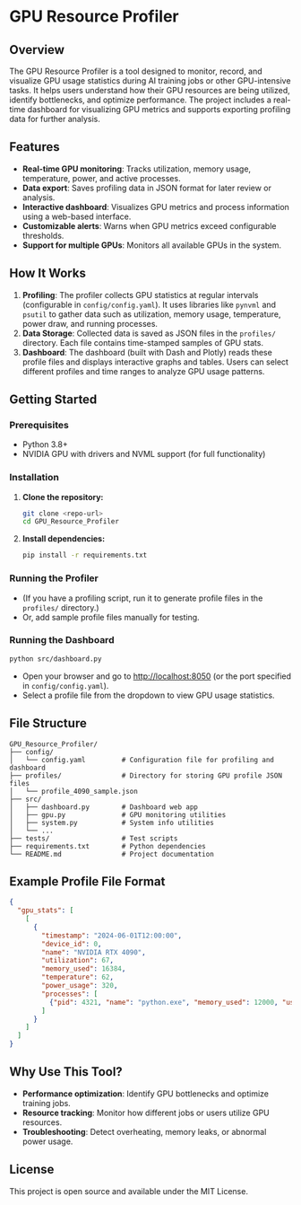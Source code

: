 # GPU Resource Profiler

## Overview
The GPU Resource Profiler is a tool designed to monitor, record, and visualize GPU usage statistics during AI training jobs or other GPU-intensive tasks. It helps users understand how their GPU resources are being utilized, identify bottlenecks, and optimize performance. The project includes a real-time dashboard for visualizing GPU metrics and supports exporting profiling data for further analysis.

## Features
- **Real-time GPU monitoring**: Tracks utilization, memory usage, temperature, power, and active processes.
- **Data export**: Saves profiling data in JSON format for later review or analysis.
- **Interactive dashboard**: Visualizes GPU metrics and process information using a web-based interface.
- **Customizable alerts**: Warns when GPU metrics exceed configurable thresholds.
- **Support for multiple GPUs**: Monitors all available GPUs in the system.

## How It Works
1. **Profiling**: The profiler collects GPU statistics at regular intervals (configurable in `config/config.yaml`). It uses libraries like `pynvml` and `psutil` to gather data such as utilization, memory usage, temperature, power draw, and running processes.
2. **Data Storage**: Collected data is saved as JSON files in the `profiles/` directory. Each file contains time-stamped samples of GPU stats.
3. **Dashboard**: The dashboard (built with Dash and Plotly) reads these profile files and displays interactive graphs and tables. Users can select different profiles and time ranges to analyze GPU usage patterns.

## Getting Started
### Prerequisites
- Python 3.8+
- NVIDIA GPU with drivers and NVML support (for full functionality)

### Installation
1. **Clone the repository:**
   ```sh
   git clone <repo-url>
   cd GPU_Resource_Profiler
   ```
2. **Install dependencies:**
   ```sh
   pip install -r requirements.txt
   ```

### Running the Profiler
- (If you have a profiling script, run it to generate profile files in the `profiles/` directory.)
- Or, add sample profile files manually for testing.

### Running the Dashboard
```sh
python src/dashboard.py
```
- Open your browser and go to [http://localhost:8050](http://localhost:8050) (or the port specified in `config/config.yaml`).
- Select a profile file from the dropdown to view GPU usage statistics.

## File Structure
```
GPU_Resource_Profiler/
├── config/
│   └── config.yaml         # Configuration file for profiling and dashboard
├── profiles/               # Directory for storing GPU profile JSON files
│   └── profile_4090_sample.json
├── src/
│   ├── dashboard.py        # Dashboard web app
│   ├── gpu.py              # GPU monitoring utilities
│   ├── system.py           # System info utilities
│   └── ...
├── tests/                  # Test scripts
├── requirements.txt        # Python dependencies
└── README.md               # Project documentation
```

## Example Profile File Format
```json
{
  "gpu_stats": [
    [
      {
        "timestamp": "2024-06-01T12:00:00",
        "device_id": 0,
        "name": "NVIDIA RTX 4090",
        "utilization": 67,
        "memory_used": 16384,
        "temperature": 62,
        "power_usage": 320,
        "processes": [
          {"pid": 4321, "name": "python.exe", "memory_used": 12000, "username": "user1"}
        ]
      }
    ]
  ]
}
```

## Why Use This Tool?
- **Performance optimization**: Identify GPU bottlenecks and optimize training jobs.
- **Resource tracking**: Monitor how different jobs or users utilize GPU resources.
- **Troubleshooting**: Detect overheating, memory leaks, or abnormal power usage.

## License
This project is open source and available under the MIT License. 